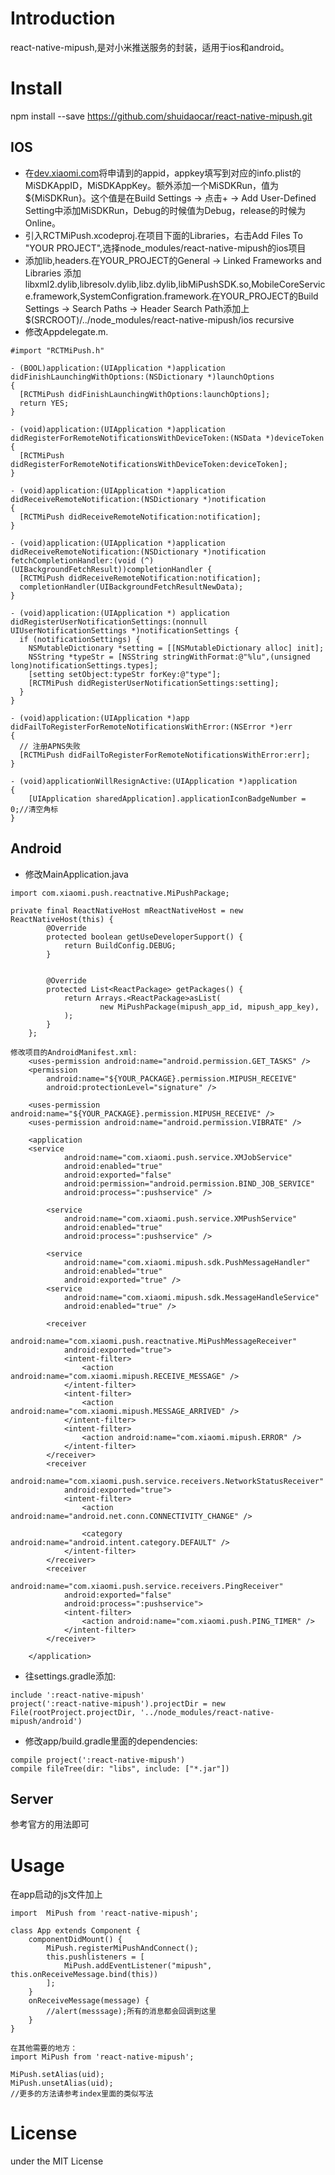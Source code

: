 # Introduction

react-native-mipush,是对小米推送服务的封装，适用于ios和android。





# Install

npm install --save  https://github.com/shuidaocar/react-native-mipush.git

## IOS
* 在[dev.xiaomi.com](http://dev.xiaomi.com)将申请到的appid，appkey填写到对应的info.plist的MiSDKAppID，MiSDKAppKey。额外添加一个MiSDKRun，值为${MiSDKRun}。这个值是在Build Settings -> 点击+ -> Add User-Defined Setting中添加MiSDKRun，Debug的时候值为Debug，release的时候为Online。
* 引入RCTMiPush.xcodeproj.在项目下面的Libraries，右击Add Files To "YOUR PROJECT",选择node_modules/react-native-mipush的ios项目
* 添加lib,headers.在YOUR_PROJECT的General -> Linked Frameworks and Libraries 添加libxml2.dylib,libresolv.dylib,libz.dylib,libMiPushSDK.so,MobileCoreService.framework,SystemConfigration.framework.在YOUR_PROJECT的Build Settings -> Search Paths -> Header Search Path添加上$(SRCROOT)/../node_modules/react-native-mipush/ios recursive
* 修改Appdelegate.m.

```
#import "RCTMiPush.h"

- (BOOL)application:(UIApplication *)application didFinishLaunchingWithOptions:(NSDictionary *)launchOptions
{  
  [RCTMiPush didFinishLaunchingWithOptions:launchOptions];
  return YES;
}

- (void)application:(UIApplication *)application didRegisterForRemoteNotificationsWithDeviceToken:(NSData *)deviceToken
{
  [RCTMiPush didRegisterForRemoteNotificationsWithDeviceToken:deviceToken];
}

- (void)application:(UIApplication *)application didReceiveRemoteNotification:(NSDictionary *)notification
{
  [RCTMiPush didReceiveRemoteNotification:notification];
}

- (void)application:(UIApplication *)application didReceiveRemoteNotification:(NSDictionary *)notification fetchCompletionHandler:(void (^)(UIBackgroundFetchResult))completionHandler {
  [RCTMiPush didReceiveRemoteNotification:notification];
  completionHandler(UIBackgroundFetchResultNewData);
}

- (void)application:(UIApplication *) application didRegisterUserNotificationSettings:(nonnull UIUserNotificationSettings *)notificationSettings {
  if (notificationSettings) {
    NSMutableDictionary *setting = [[NSMutableDictionary alloc] init];
    NSString *typeStr = [NSString stringWithFormat:@"%lu",(unsigned long)notificationSettings.types];
    [setting setObject:typeStr forKey:@"type"];
    [RCTMiPush didRegisterUserNotificationSettings:setting];
  }
}

- (void)application:(UIApplication *)app didFailToRegisterForRemoteNotificationsWithError:(NSError *)err
{
  // 注册APNS失败
  [RCTMiPush didFailToRegisterForRemoteNotificationsWithError:err];
}

- (void)applicationWillResignActive:(UIApplication *)application
{
    [UIApplication sharedApplication].applicationIconBadgeNumber = 0;//清空角标
}
```

## Android
* 修改MainApplication.java

```
import com.xiaomi.push.reactnative.MiPushPackage;

private final ReactNativeHost mReactNativeHost = new ReactNativeHost(this) {
        @Override
        protected boolean getUseDeveloperSupport() {
            return BuildConfig.DEBUG;
        }


        @Override
        protected List<ReactPackage> getPackages() {
            return Arrays.<ReactPackage>asList(
                    new MiPushPackage(mipush_app_id, mipush_app_key),
            );
        }
    };    
    
修改项目的AndroidManifest.xml:
    <uses-permission android:name="android.permission.GET_TASKS" />
    <permission
        android:name="${YOUR_PACKAGE}.permission.MIPUSH_RECEIVE"
        android:protectionLevel="signature" />

    <uses-permission android:name="${YOUR_PACKAGE}.permission.MIPUSH_RECEIVE" />
    <uses-permission android:name="android.permission.VIBRATE" />
       
    <application
    <service
            android:name="com.xiaomi.push.service.XMJobService"
            android:enabled="true"
            android:exported="false"
            android:permission="android.permission.BIND_JOB_SERVICE"
            android:process=":pushservice" />

        <service
            android:name="com.xiaomi.push.service.XMPushService"
            android:enabled="true"
            android:process=":pushservice" />

        <service
            android:name="com.xiaomi.mipush.sdk.PushMessageHandler"
            android:enabled="true"
            android:exported="true" />
        <service
            android:name="com.xiaomi.mipush.sdk.MessageHandleService"
            android:enabled="true" />

        <receiver
            android:name="com.xiaomi.push.reactnative.MiPushMessageReceiver"
            android:exported="true">
            <intent-filter>
                <action android:name="com.xiaomi.mipush.RECEIVE_MESSAGE" />
            </intent-filter>
            <intent-filter>
                <action android:name="com.xiaomi.mipush.MESSAGE_ARRIVED" />
            </intent-filter>
            <intent-filter>
                <action android:name="com.xiaomi.mipush.ERROR" />
            </intent-filter>
        </receiver>
        <receiver
            android:name="com.xiaomi.push.service.receivers.NetworkStatusReceiver"
            android:exported="true">
            <intent-filter>
                <action android:name="android.net.conn.CONNECTIVITY_CHANGE" />

                <category android:name="android.intent.category.DEFAULT" />
            </intent-filter>
        </receiver>
        <receiver
            android:name="com.xiaomi.push.service.receivers.PingReceiver"
            android:exported="false"
            android:process=":pushservice">
            <intent-filter>
                <action android:name="com.xiaomi.push.PING_TIMER" />
            </intent-filter>
        </receiver>

    </application>
```

* 往settings.gradle添加:

```
include ':react-native-mipush'
project(':react-native-mipush').projectDir = new File(rootProject.projectDir, '../node_modules/react-native-mipush/android')
```

* 修改app/build.gradle里面的dependencies:

```
compile project(':react-native-mipush')
compile fileTree(dir: "libs", include: ["*.jar"])
```

## Server
参考官方的用法即可

# Usage
在app启动的js文件加上

```
import  MiPush from 'react-native-mipush';

class App extends Component {
	componentDidMount() {
		MiPush.registerMiPushAndConnect();
		this.pushlisteners = [
     		MiPush.addEventListener("mipush", this.onReceiveMessage.bind(this))
		];
	}
	onReceiveMessage(message) {
		//alert(messsage);所有的消息都会回调到这里
	}
}

在其他需要的地方：
import MiPush from 'react-native-mipush';

MiPush.setAlias(uid);
MiPush.unsetAlias(uid);
//更多的方法请参考index里面的类似写法
```

# License
under the MIT License

